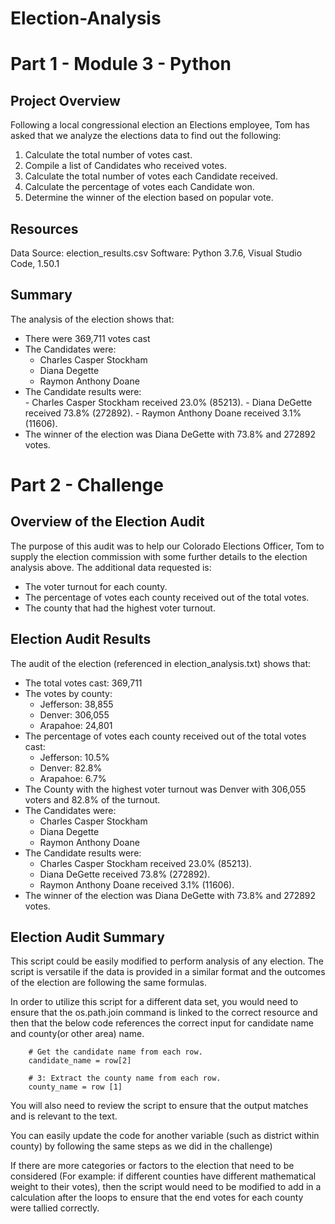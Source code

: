 # Election-Analysis #
# Part 1 - Module 3 - Python #

## Project Overview ##
Following a local congressional election an Elections employee, Tom has asked that we analyze the elections data to find out the following:
  
  1. Calculate the total number of votes cast.
  2. Compile a list of Candidates who received votes.
  3. Calculate the total number of votes each Candidate received.
  4. Calculate the percentage of votes each Candidate won.
  5. Determine the winner of the election based on popular vote.

## Resources ##
Data Source: election_results.csv
Software: Python 3.7.6, Visual Studio Code, 1.50.1

## Summary ##
The analysis of the election shows that:
  - There were 369,711 votes cast
  - The Candidates were:
    - Charles Casper Stockham
    - Diana Degette
    - Raymon Anthony Doane
   - The Candidate results were:  
    - Charles Casper Stockham received 23.0% (85213).
    - Diana DeGette received 73.8% (272892).
    - Raymon Anthony Doane received 3.1% (11606).
  - The winner of the election was Diana DeGette with 73.8% and 272892 votes.


# Part 2 - Challenge #
## Overview of the Election Audit ##

The purpose of this audit was to help our Colorado Elections Officer, Tom to supply the election commission with some further details to the election analysis above. The additional data requested is:
  - The voter turnout for each county.
  - The percentage of votes each county received out of the total votes.
  - The county that had the highest voter turnout.

## Election Audit Results ##
The audit of the election (referenced in election_analysis.txt) shows that:
  - The total votes cast: 369,711
  - The votes by county:
    - Jefferson: 38,855
    - Denver: 306,055
    - Arapahoe: 24,801
  - The percentage of votes each county received out of the total votes cast:
    - Jefferson: 10.5% 
    - Denver: 82.8%
    - Arapahoe: 6.7% 
  - The County with the highest voter turnout was Denver with 306,055 voters and 82.8% of the turnout.
  - The Candidates were:
    - Charles Casper Stockham
    - Diana Degette
    - Raymon Anthony Doane
  - The Candidate results were:  
    - Charles Casper Stockham received 23.0% (85213).
    - Diana DeGette received 73.8% (272892).
    - Raymon Anthony Doane received 3.1% (11606).
  - The winner of the election was Diana DeGette with 73.8% and 272892 votes.

## Election Audit Summary ##
This script could be easily modified to perform analysis of any election. The script is versatile if the data is provided in a similar format and the outcomes of the election are following the same formulas.

In order to utilize this script for a different data set, you would need to ensure that the os.path.join command is linked to the correct resource and then that the 
below code references the correct input for candidate name and county(or other area) name.

        # Get the candidate name from each row.
        candidate_name = row[2]

        # 3: Extract the county name from each row.
        county_name = row [1]
You will also need to review the script to ensure that the output matches and is relevant to the text.

You can easily update the code for another variable (such as district within county) by following the same steps as we did in the challenge)

If there are more categories or factors to the election that need to be considered (For example: if different counties have different mathematical weight to their votes), then the script would need to be modified to add in a calculation after the loops to ensure that the end votes for each county were tallied correctly.
